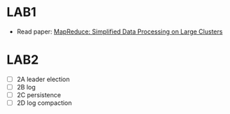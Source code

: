# LAB1
* Read paper: [MapReduce: Simplified Data Processing on Large Clusters](https://pdos.csail.mit.edu/6.824/papers/mapreduce.pdf)

# LAB2
- [ ] 2A leader election
- [ ] 2B log
- [ ] 2C persistence
- [ ] 2D log compaction
